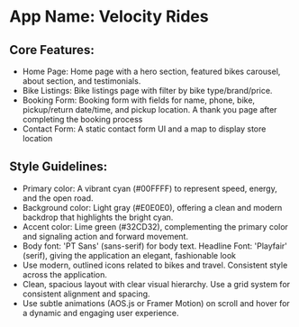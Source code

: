 # **App Name**: Velocity Rides

## Core Features:

- Home Page: Home page with a hero section, featured bikes carousel, about section, and testimonials.
- Bike Listings: Bike listings page with filter by bike type/brand/price.
- Booking Form: Booking form with fields for name, phone, bike, pickup/return date/time, and pickup location. A thank you page after completing the booking process
- Contact Form: A static contact form UI and a map to display store location

## Style Guidelines:

- Primary color: A vibrant cyan (#00FFFF) to represent speed, energy, and the open road.
- Background color: Light gray (#E0E0E0), offering a clean and modern backdrop that highlights the bright cyan.
- Accent color: Lime green (#32CD32), complementing the primary color and signaling action and forward movement.
- Body font: 'PT Sans' (sans-serif) for body text. Headline Font: 'Playfair' (serif), giving the application an elegant, fashionable look
- Use modern, outlined icons related to bikes and travel. Consistent style across the application.
- Clean, spacious layout with clear visual hierarchy. Use a grid system for consistent alignment and spacing.
- Use subtle animations (AOS.js or Framer Motion) on scroll and hover for a dynamic and engaging user experience.